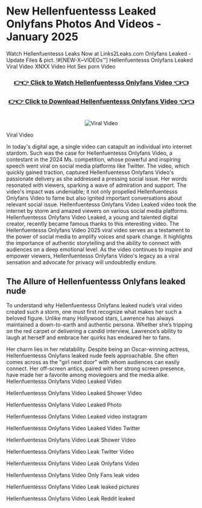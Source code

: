 # New Hellenfuentesss Leaked Onlyfans Photos And Videos - January 2025

Watch Hellenfuentesss Leaks Now at Links2Leaks.com Onlyfans Leaked - Update Files & pict. !#[NEW-X~VIDEOs™] Hellenfuentesss Onlyfans Leaked Viral Video XNXX Video Hot Sex porn Video
<br>
<div align="center">
<h3><a href="https://links2leaks.com/hellenfuentesss" rel="nofollow">👉👉 Click to Watch Hellenfuentesss Onlyfans Video 👈👈</a></h3>
<h3><a href="https://links2leaks.com/hellenfuentesss" rel="nofollow">👉👉 Click to Download Hellenfuentesss Onlyfans Video 👈👈</a></h3>
<br>
<a href="https://links2leaks.com/hellenfuentesss" rel="nofollow"><img src="https://i.ibb.co/Gkj2r4b/banner.png" alt="Viral Video" style="max-width: 100%; display: inline-block;" data-target="animated-imageImage"></a>
</div>

Viral Video

In today's digital age, a single video can catapult an individual into internet stardom. Such was the case for Hellenfuentesss Onlyfans Video, a contestant in the 2024 Ms. competition, whose powerful and inspiring speech went viral on social media platforms like Twitter.
The video, which quickly gained traction, captured Hellenfuentesss Onlyfans Video's passionate delivery as she addressed a pressing social issue. Her words resonated with viewers, sparking a wave of admiration and support. The video's impact was undeniable; it not only propelled Hellenfuentesss Onlyfans Video to fame but also ignited important conversations about relevant social issue.
Hellenfuentesss Onlyfans Video Leaked video took the internet by storm and amazed viewers on various social media platforms. Hellenfuentesss Onlyfans Video Leaked, a young and talented digital creator, recently became famous thanks to this interesting video.
The Hellenfuentesss Onlyfans Video 2025 viral video serves as a testament to the power of social media to amplify voices and spark change. It highlights the importance of authentic storytelling and the ability to connect with audiences on a deep emotional level. As the video continues to inspire and empower viewers, Hellenfuentesss Onlyfans Video's legacy as a viral sensation and advocate for privacy will undoubtedly endure.

<h2>The Allure of Hellenfuentesss Onlyfans leaked nude</h2>


To understand why Hellenfuentesss Onlyfans leaked nude’s viral video created such a storm, one must first recognize what makes her such a beloved figure. Unlike many Hollywood stars, Lawrence has always maintained a down-to-earth and authentic persona. Whether she’s tripping on the red carpet or delivering a candid interview, Lawrence’s ability to laugh at herself and embrace her quirks has endeared her to fans.

Her charm lies in her relatability. Despite being an Oscar-winning actress, Hellenfuentesss Onlyfans leaked nude feels approachable. She often comes across as the "girl next door" with whom audiences can easily connect. Her off-screen antics, paired with her strong screen presence, have made her a favorite among moviegoers and the media alike.
Hellenfuentesss Onlyfans Video Leaked Video

Hellenfuentesss Onlyfans Video Leaked Shower Video

Hellenfuentesss Onlyfans Video Leaked Photo

Hellenfuentesss Onlyfans Video Leaked video instagram

Hellenfuentesss Onlyfans Video Leaked Video Twitter

Hellenfuentesss Onlyfans Video Leak Shower Video

Hellenfuentesss Onlyfans Video Leak Twitter Video

Hellenfuentesss Onlyfans Video Leak Onlyfans Video

Hellenfuentesss Onlyfans Video Only Fans leak video

Hellenfuentesss Onlyfans Video Leak leaked pictures

Hellenfuentesss Onlyfans Video Leak Reddit leaked